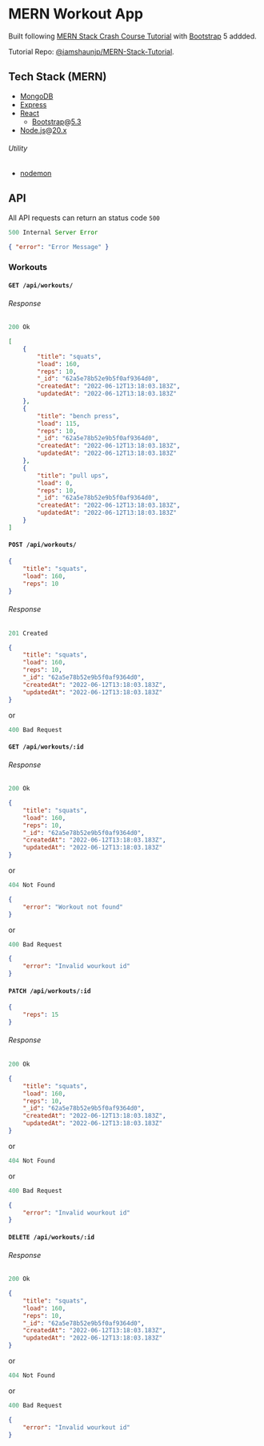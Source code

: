 # MERN Workout App

Built following [MERN Stack Crash Course Tutorial](https://www.youtube.com/playlist?list=PL4cUxeGkcC9iJ_KkrkBZWZRHVwnzLIoUE) with [Bootstrap](https://getbootstrap.com/) 5 addded.

Tutorial Repo: [@iamshaunjp/MERN-Stack-Tutorial](https://github.com/iamshaunjp/MERN-Stack-Tutorial).

## Tech Stack (MERN)

- [MongoDB](https://www.mongodb.com/)
- [Express](https://expressjs.com/)
- [React](https://reactjs.org/)
  - [Bootstrap](https://getbootstrap.com/)@[5.3](https://getbootstrap.com/docs/5.3/getting-started/introduction/)
- [Node.js](https://nodejs.org/en/)@[20.x](https://nodejs.org/docs/latest-v20.x/api/index.html)

###### Utility
- [nodemon](https://nodemon.io/)

## API

All API requests can return an status code `500`
```js
500 Internal Server Error
```
```json
{ "error": "Error Message" }
```
### Workouts

#### `GET /api/workouts/`

###### Response

```js
200 Ok
```

```json
[
	{
		"title": "squats",
		"load": 160,
		"reps": 10,
		"_id": "62a5e78b52e9b5f0af9364d0",
		"createdAt": "2022-06-12T13:18:03.183Z",
		"updatedAt": "2022-06-12T13:18:03.183Z"
	},
	{
		"title": "bench press",
		"load": 115,
		"reps": 10,
		"_id": "62a5e78b52e9b5f0af9364d0",
		"createdAt": "2022-06-12T13:18:03.183Z",
		"updatedAt": "2022-06-12T13:18:03.183Z"
	},
	{
		"title": "pull ups",
		"load": 0,
		"reps": 10,
		"_id": "62a5e78b52e9b5f0af9364d0",
		"createdAt": "2022-06-12T13:18:03.183Z",
		"updatedAt": "2022-06-12T13:18:03.183Z"
	}
]
```

#### `POST /api/workouts/`

```json
{
	"title": "squats",
	"load": 160,
	"reps": 10
}
```

###### Response

```js
201 Created
```

```json
{
	"title": "squats",
	"load": 160,
	"reps": 10,
	"_id": "62a5e78b52e9b5f0af9364d0",
	"createdAt": "2022-06-12T13:18:03.183Z",
	"updatedAt": "2022-06-12T13:18:03.183Z"
}
```

or

```js
400 Bad Request
```

#### `GET /api/workouts/:id`

###### Response

```js
200 Ok
```

```json
{
	"title": "squats",
	"load": 160,
	"reps": 10,
	"_id": "62a5e78b52e9b5f0af9364d0",
	"createdAt": "2022-06-12T13:18:03.183Z",
	"updatedAt": "2022-06-12T13:18:03.183Z"
}
```

or

```js
404 Not Found
```

```json
{
	"error": "Workout not found"
}
```

or

```js
400 Bad Request
```

```json
{
	"error": "Invalid wourkout id"
}
```

#### `PATCH /api/workouts/:id`

```json
{
	"reps": 15
}
```

###### Response

```js
200 Ok
```

```json
{
	"title": "squats",
	"load": 160,
	"reps": 10,
	"_id": "62a5e78b52e9b5f0af9364d0",
	"createdAt": "2022-06-12T13:18:03.183Z",
	"updatedAt": "2022-06-12T13:18:03.183Z"
}
```

or

```js
404 Not Found
```

or

```js
400 Bad Request
```

```json
{
	"error": "Invalid wourkout id"
}
```

#### `DELETE /api/workouts/:id`

###### Response

```js
200 Ok
```

```json
{
	"title": "squats",
	"load": 160,
	"reps": 10,
	"_id": "62a5e78b52e9b5f0af9364d0",
	"createdAt": "2022-06-12T13:18:03.183Z",
	"updatedAt": "2022-06-12T13:18:03.183Z"
}
```

or

```js
404 Not Found
```

or

```js
400 Bad Request
```

```json
{
	"error": "Invalid wourkout id"
}
```
